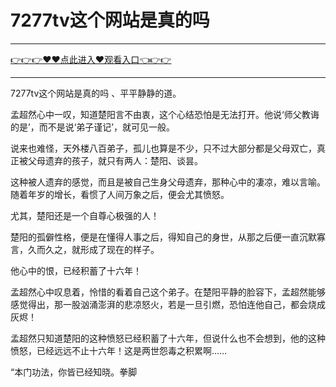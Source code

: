 # 7277tv这个网站是真的吗

<hr/> <a href="https://github.com/nemmp/jaok/issues/2">👉👉👉♥♥点此进入♥观看入口👈👉👉</a><hr/>

7277tv这个网站是真的吗
、平平静静的道。

孟超然心中一叹，知道楚阳言不由衷，这个心结恐怕是无法打开。他说‘师父教诲的是’，而不是说‘弟子谨记’，就可见一般。

说来也难怪，天外楼八百弟子，孤儿也算是不少，只不过大部分都是父母双亡，真正被父母遗弃的孩子，就只有两人：楚阳、谈昙。

这种被人遗弃的感觉，而且是被自己生身父母遗弃，那种心中的凄凉，难以言喻。随着年岁的增长，看惯了人间万象之后，便会尤其愤怒。

尤其，楚阳还是一个自尊心极强的人！

楚阳的孤僻性格，便是在懂得人事之后，得知自己的身世，从那之后便一直沉默寡言，久而久之，就形成了现在的样子。

他心中的恨，已经积蓄了十六年！

孟超然心中叹息着，怜惜的看着自己这个弟子。在楚阳平静的脸容下，孟超然能够感觉得出，那一股汹涌澎湃的悲凉怒火，若是一旦引燃，恐怕连他自己，都会烧成灰烬！

孟超然只知道楚阳的这种愤怒已经积蓄了十六年，但说什么也不会想到，他的这种愤怒，已经远远不止十六年！这是两世怨毒之积累啊……

“本门功法，你皆已经知晓。拳脚
